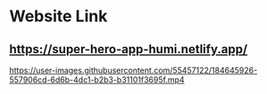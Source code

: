 # Website Link
## https://super-hero-app-humi.netlify.app/


https://user-images.githubusercontent.com/55457122/184645926-557906cd-6d6b-4dc1-b2b3-b31101f3695f.mp4

